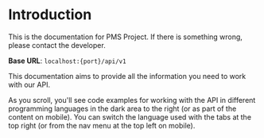 # Introduction

This is the documentation for PMS Project. If there is something wrong, please contact the developer.

<aside>
    <strong>Base URL</strong>: <code>localhost:{port}/api/v1</code>
</aside>

This documentation aims to provide all the information you need to work with our API.

<aside>As you scroll, you'll see code examples for working with the API in different programming languages in the dark area to the right (or as part of the content on mobile).
You can switch the language used with the tabs at the top right (or from the nav menu at the top left on mobile).</aside>

